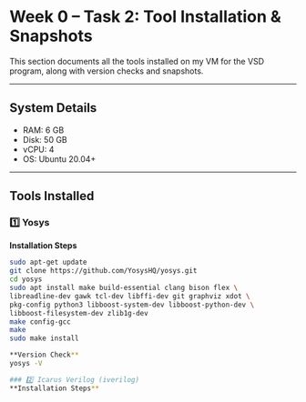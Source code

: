 # Week 0 – Task 2: Tool Installation & Snapshots

This section documents all the tools installed on my VM for the VSD program, along with version checks and snapshots.

---

## System Details

- RAM: 6 GB  
- Disk: 50 GB  
- vCPU: 4  
- OS: Ubuntu 20.04+

---

## Tools Installed

### 1️⃣ Yosys
**Installation Steps**
```bash
sudo apt-get update
git clone https://github.com/YosysHQ/yosys.git
cd yosys
sudo apt install make build-essential clang bison flex \
libreadline-dev gawk tcl-dev libffi-dev git graphviz xdot \
pkg-config python3 libboost-system-dev libboost-python-dev \
libboost-filesystem-dev zlib1g-dev
make config-gcc
make
sudo make install

**Version Check**
yosys -V

### 2️⃣ Icarus Verilog (iverilog)
**Installation Steps**



